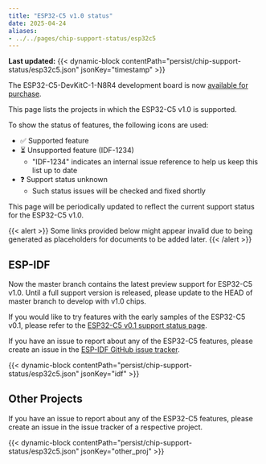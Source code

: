 ```yaml
---
title: "ESP32-C5 v1.0 status"
date: 2025-04-24
aliases:
- ../../pages/chip-support-status/esp32c5
---
```


**Last updated:** {{< dynamic-block contentPath="persist/chip-support-status/esp32c5.json" jsonKey="timestamp" >}}

The ESP32-C5-DevKitC-1-N8R4 development board is now [available for purchase](../../blog/2025/05/news-esp32c5-mp/#where-to-buy).

This page lists the projects in which the ESP32-C5 v1.0 is supported.

To show the status of features, the following icons are used:

- :white_check_mark: Supported feature
- :hourglass_flowing_sand: Unsupported feature (IDF-1234)
  - \"IDF-1234\" indicates an internal issue reference to help us keep this list up to date
- :question: Support status unknown
  - Such status issues will be checked and fixed shortly

This page will be periodically updated to reflect the current support status for the ESP32-C5 v1.0.

{{< alert >}}
  Some links provided below might appear invalid due to being generated as placeholders for documents to be added later.
{{< /alert >}}


## ESP-IDF

Now the master branch contains the latest preview support for ESP32-C5 v1.0. Until a full support version is released, please update to the HEAD of master branch to develop with v1.0 chips.

If you would like to try features with the early samples of the ESP32-C5 v0.1, please refer to the [ESP32-C5 v0.1 support status page](https://github.com/espressif/esp-idf/issues/14021).

If you have an issue to report about any of the ESP32-C5 features, please create an issue in the [ESP-IDF GitHub issue tracker](https://github.com/espressif/esp-idf/issues).

{{< dynamic-block contentPath="persist/chip-support-status/esp32c5.json" jsonKey="idf" >}}


## Other Projects

If you have an issue to report about any of the ESP32-C5 features, please create an issue in the issue tracker of a respective project.

{{< dynamic-block contentPath="persist/chip-support-status/esp32c5.json" jsonKey="other_proj" >}}
